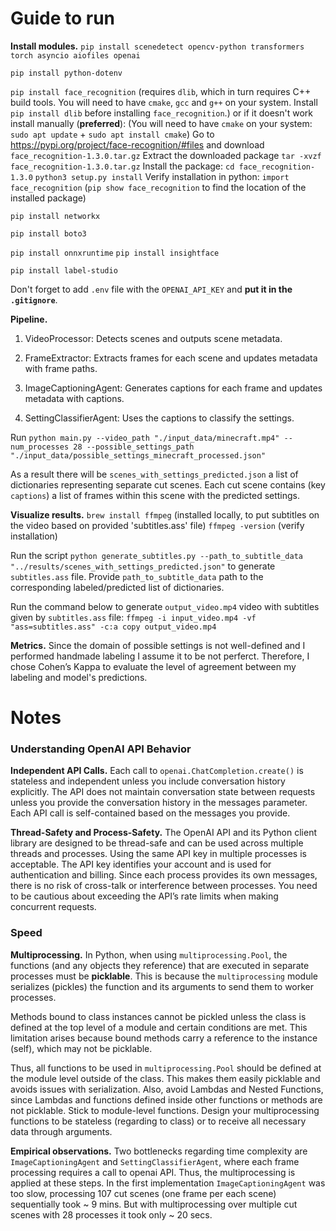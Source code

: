 # Guide to run 

**Install modules.** 
`pip install scenedetect opencv-python transformers torch asyncio aiofiles openai`

`pip install python-dotenv`

`pip install face_recognition` (requires `dlib`, which in turn requires C++ build tools. You will need to have `cmake`, `gcc` and `g++` on your system. Install `pip install dlib` before installing `face_recognition`.)
or if it doesn't work install manually (**preferred**):
(You will need to have `cmake` on your system: `sudo apt update` + `sudo apt install cmake`)
Go to https://pypi.org/project/face-recognition/#files and download `face_recognition-1.3.0.tar.gz`
Extract the downloaded package `tar -xvzf face_recognition-1.3.0.tar.gz`
Install the package:
`cd face_recognition-1.3.0`
`python3 setup.py install`
Verify installation in python: `import face_recognition`
(`pip show face_recognition` to find the location of the installed package)

`pip install networkx`

`pip install boto3`

`pip install onnxruntime`
`pip install insightface`

`pip install label-studio`


Don't forget to add `.env` file with the `OPENAI_API_KEY` and **put it in the `.gitignore`**.


**Pipeline.**

1.	VideoProcessor: Detects scenes and outputs scene metadata.

2.	FrameExtractor: Extracts frames for each scene and updates metadata with frame paths.

3.	ImageCaptioningAgent: Generates captions for each frame and updates metadata with captions.

4.	SettingClassifierAgent: Uses the captions to classify the settings.

Run `python main.py --video_path "./input_data/minecraft.mp4" --num_processes 28 --possible_settings_path "./input_data/possible_settings_minecraft_processed.json"`

As a result there will be `scenes_with_settings_predicted.json` a list of dictionaries representing separate cut scenes. Each cut scene contains (key `captions`) a list of frames within this scene with the predicted settings.


**Visualize results.** 
`brew install ffmpeg` (installed locally, to put subtitles on the video based on provided 'subtitles.ass' file)
`ffmpeg -version` (verify installation)

Run the script 
`python generate_subtitles.py --path_to_subtitle_data "../results/scenes_with_settings_predicted.json"` 
to generate `subtitles.ass` file. 
Provide `path_to_subtitle_data` path to the corresponding labeled/predicted list of dictionaries.

Run the command below to generate `output_video.mp4` video with subtitles given by `subtitles.ass` file:
`ffmpeg -i input_video.mp4 -vf "ass=subtitles.ass" -c:a copy output_video.mp4`


**Metrics.**
Since the domain of possible settings is not well-defined and I performed handmade labeling I assume it to be not perferct. Therefore, I chose Cohen’s Kappa to evaluate the level of agreement between my labeling and model's predictions.



# Notes

### Understanding OpenAI API Behavior

**Independent API Calls.** 
Each call to `openai.ChatCompletion.create()` is stateless and independent unless you include conversation history explicitly. The API does not maintain conversation state between requests unless you provide the conversation history in the messages parameter. Each API call is self-contained based on the messages you provide.

**Thread-Safety and Process-Safety.** 
The OpenAI API and its Python client library are designed to be thread-safe and can be used across multiple threads and processes. Using the same API key in multiple processes is acceptable. The API key identifies your account and is used for authentication and billing. Since each process provides its own messages, there is no risk of cross-talk or interference between processes. You need to be cautious about exceeding the API’s rate limits when making concurrent requests.



### Speed

**Multiprocessing.**
In Python, when using `multiprocessing.Pool`, the functions (and any objects they reference) that are executed in separate processes must be **picklable**. This is because the `multiprocessing` module serializes (pickles) the function and its arguments to send them to worker processes.

Methods bound to class instances cannot be pickled unless the class is defined at the top level of a module and certain conditions are met. This limitation arises because bound methods carry a reference to the instance (self), which may not be picklable.

Thus, all functions to be used in `multiprocessing.Pool` should be defined at the module level outside of the class. This makes them easily picklable and avoids issues with serialization. Also, avoid Lambdas and Nested Functions, since Lambdas and functions defined inside other functions or methods are not picklable. Stick to module-level functions. Design your multiprocessing functions to be stateless (regarding to class) or to receive all necessary data through arguments.


**Empirical observations.**
Two bottlenecks regarding time complexity are `ImageCaptioningAgent` and `SettingClassifierAgent`, where each frame processing requires a call to openai API. Thus, the multiprocessing is applied at these steps.
In the first implementation `ImageCaptioningAgent` was too slow, processing 107 cut scenes (one frame per each scene) sequentially took ~ 9 mins. But with multiprocessing over multiple cut scenes with 28 processes it took only ~ 20 secs. 